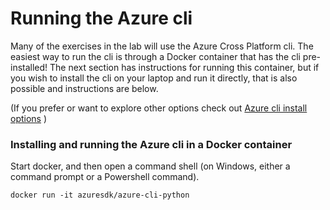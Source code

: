 # Running the Azure cli

Many of the exercises in the lab will use the Azure Cross Platform cli. The easiest way to run the cli is through a Docker container that has the cli pre-installed! The next section has instructions for running this container, but if you wish to install the cli on your laptop and run it directly, that is also possible and instructions are below.

(If you prefer or want to explore other options check out [Azure cli install options](cli-install-options-login.md) )

### Installing and running the Azure cli in a Docker container
Start docker, and then open a command shell (on Windows, either a command prompt or a Powershell command).  
```
docker run -it azuresdk/azure-cli-python
```

